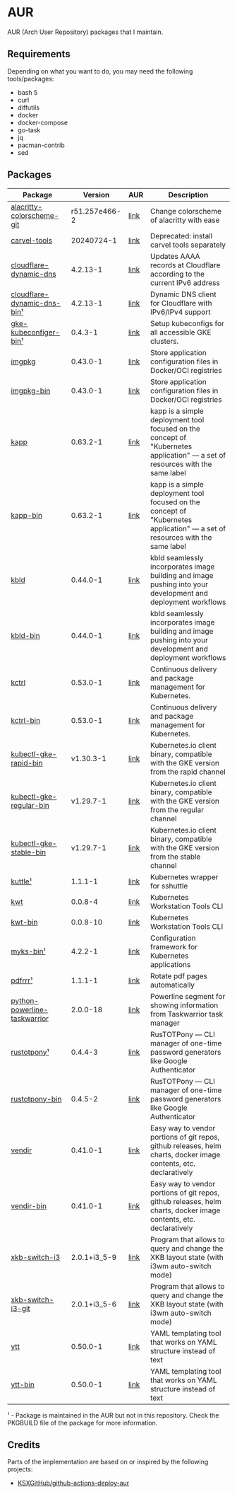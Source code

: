 # AUR

AUR (Arch User Repository) packages that I maintain.

## Requirements

Depending on what you want to do, you may need the following tools/packages:

- bash 5
- curl
- diffutils
- docker
- docker-compose
- go-task
- jq
- pacman-contrib
- sed

## Packages

<!-- BEGIN MAINTAINED_PACKAGES -->
| Package | Version | AUR | Description |
| ------- | ------- | --- | ----------- |
| [alacritty-colorscheme-git](https://github.com/zebradil/alacritty-colorscheme/) | r51.257e466-2 | [link](https://aur.archlinux.org/packages/alacritty-colorscheme-git) | Change colorscheme of alacritty with ease |
| [carvel-tools](https://carvel.dev) | 20240724-1 | [link](https://aur.archlinux.org/packages/carvel-tools) | Deprecated: install carvel tools separately |
| [cloudflare-dynamic-dns](https://github.com/zebradil/cloudflare-dynamic-dns) | 4.2.13-1 | [link](https://aur.archlinux.org/packages/cloudflare-dynamic-dns) | Updates AAAA records at Cloudflare according to the current IPv6 address |
| [cloudflare-dynamic-dns-bin¹](https://github.com/zebradil/cloudflare-dynamic-dns) | 4.2.13-1 | [link](https://aur.archlinux.org/packages/cloudflare-dynamic-dns-bin) | Dynamic DNS client for Cloudflare with IPv6/IPv4 support |
| [gke-kubeconfiger-bin¹](https://github.com/zebradil/gke-kubeconfiger) | 0.4.3-1 | [link](https://aur.archlinux.org/packages/gke-kubeconfiger-bin) | Setup kubeconfigs for all accessible GKE clusters. |
| [imgpkg](https://carvel.dev/imgpkg) | 0.43.0-1 | [link](https://aur.archlinux.org/packages/imgpkg) | Store application configuration files in Docker/OCI registries |
| [imgpkg-bin](https://carvel.dev/imgpkg) | 0.43.0-1 | [link](https://aur.archlinux.org/packages/imgpkg-bin) | Store application configuration files in Docker/OCI registries |
| [kapp](https://carvel.dev/kapp) | 0.63.2-1 | [link](https://aur.archlinux.org/packages/kapp) | kapp is a simple deployment tool focused on the concept of "Kubernetes application" — a set of resources with the same label |
| [kapp-bin](https://carvel.dev/kapp) | 0.63.2-1 | [link](https://aur.archlinux.org/packages/kapp-bin) | kapp is a simple deployment tool focused on the concept of "Kubernetes application" — a set of resources with the same label |
| [kbld](https://carvel.dev/kbld) | 0.44.0-1 | [link](https://aur.archlinux.org/packages/kbld) | kbld seamlessly incorporates image building and image pushing into your development and deployment workflows |
| [kbld-bin](https://carvel.dev/kbld) | 0.44.0-1 | [link](https://aur.archlinux.org/packages/kbld-bin) | kbld seamlessly incorporates image building and image pushing into your development and deployment workflows |
| [kctrl](https://carvel.dev/kapp-controller) | 0.53.0-1 | [link](https://aur.archlinux.org/packages/kctrl) | Continuous delivery and package management for Kubernetes. |
| [kctrl-bin](https://carvel.dev/kapp-controller) | 0.53.0-1 | [link](https://aur.archlinux.org/packages/kctrl-bin) | Continuous delivery and package management for Kubernetes. |
| [kubectl-gke-rapid-bin](https://github.com/kubernetes/kubectl) | v1.30.3-1 | [link](https://aur.archlinux.org/packages/kubectl-gke-rapid-bin) | Kubernetes.io client binary, compatible with the GKE version from the rapid channel |
| [kubectl-gke-regular-bin](https://github.com/kubernetes/kubectl) | v1.29.7-1 | [link](https://aur.archlinux.org/packages/kubectl-gke-regular-bin) | Kubernetes.io client binary, compatible with the GKE version from the regular channel |
| [kubectl-gke-stable-bin](https://github.com/kubernetes/kubectl) | v1.29.7-1 | [link](https://aur.archlinux.org/packages/kubectl-gke-stable-bin) | Kubernetes.io client binary, compatible with the GKE version from the stable channel |
| [kuttle¹](https://github.com/kayrus/kuttle) | 1.1.1-1 | [link](https://aur.archlinux.org/packages/kuttle) | Kubernetes wrapper for sshuttle |
| [kwt](https://github.com/carvel-dev/kwt) | 0.0.8-4 | [link](https://aur.archlinux.org/packages/kwt) | Kubernetes Workstation Tools CLI |
| [kwt-bin](https://github.com/carvel-dev/kwt) | 0.0.8-10 | [link](https://aur.archlinux.org/packages/kwt-bin) | Kubernetes Workstation Tools CLI |
| [myks-bin¹](https://github.com/mykso/myks) | 4.2.2-1 | [link](https://aur.archlinux.org/packages/myks-bin) | Configuration framework for Kubernetes applications |
| [pdfrrr¹](https://github.com/zebradil/pdfrrr) | 1.1.1-1 | [link](https://aur.archlinux.org/packages/pdfrrr) | Rotate pdf pages automatically |
| [python-powerline-taskwarrior](https://github.com/Zebradil/powerline-taskwarrior) | 2.0.0-18 | [link](https://aur.archlinux.org/packages/python-powerline-taskwarrior) | Powerline segment for showing information from Taskwarrior task manager |
| [rustotpony¹](https://github.com/zebradil/rustotpony) | 0.4.4-3 | [link](https://aur.archlinux.org/packages/rustotpony) | RusTOTPony — CLI manager of one-time password generators like Google Authenticator |
| [rustotpony-bin](https://github.com/zebradil/rustotpony) | 0.4.5-2 | [link](https://aur.archlinux.org/packages/rustotpony-bin) | RusTOTPony — CLI manager of one-time password generators like Google Authenticator |
| [vendir](https://carvel.dev/vendir) | 0.41.0-1 | [link](https://aur.archlinux.org/packages/vendir) | Easy way to vendor portions of git repos, github releases, helm charts, docker image contents, etc. declaratively |
| [vendir-bin](https://carvel.dev/vendir) | 0.41.0-1 | [link](https://aur.archlinux.org/packages/vendir-bin) | Easy way to vendor portions of git repos, github releases, helm charts, docker image contents, etc. declaratively |
| [xkb-switch-i3](https://github.com/zebradil/xkb-switch-i3) | 2.0.1+i3_5-9 | [link](https://aur.archlinux.org/packages/xkb-switch-i3) | Program that allows to query and change the XKB layout state (with i3wm auto-switch mode) |
| [xkb-switch-i3-git](https://github.com/zebradil/xkb-switch-i3) | 2.0.1+i3_5-6 | [link](https://aur.archlinux.org/packages/xkb-switch-i3-git) | Program that allows to query and change the XKB layout state (with i3wm auto-switch mode) |
| [ytt](https://carvel.dev/ytt) | 0.50.0-1 | [link](https://aur.archlinux.org/packages/ytt) | YAML templating tool that works on YAML structure instead of text |
| [ytt-bin](https://carvel.dev/ytt) | 0.50.0-1 | [link](https://aur.archlinux.org/packages/ytt-bin) | YAML templating tool that works on YAML structure instead of text |

¹ - Package is maintained in the AUR but not in this repository.
    Check the PKGBUILD file of the package for more information.
<!-- END MAINTAINED_PACKAGES -->

## Credits

Parts of the implementation are based on or inspired by the following projects:

- [KSXGitHub/github-actions-deploy-aur](https://github.com/KSXGitHub/github-actions-deploy-aur)
